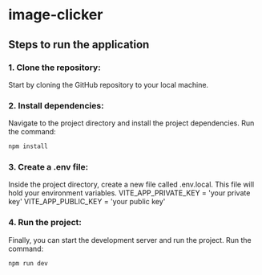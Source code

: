 # image-clicker
## Steps to run the application

### 1. Clone the repository: 

Start by cloning the GitHub repository to your local machine.

### 2. Install dependencies: 

Navigate to the project directory and install the project dependencies. 
Run the command:
```sh
npm install
```

### 3. Create a .env file: 

Inside the project directory, create a new file called .env.local. 
This file will hold your environment variables.
VITE_APP_PRIVATE_KEY = 'your private key'
VITE_APP_PUBLIC_KEY = 'your public key'

### 4. Run the project: 

Finally, you can start the development server and run the project. 
Run the command:
```sh
npm run dev
```

